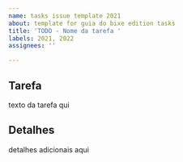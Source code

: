 ```yaml
---
name: tasks issue template 2021
about: template for guia do bixe edition tasks
title: 'TODO - Nome da tarefa '
labels: 2021, 2022
assignees: ''

---
```


## Tarefa
texto da tarefa qui

## Detalhes
detalhes adicionais aqui
